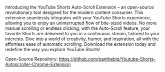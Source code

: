 Introducing the YouTube Shorts Auto-Scroll Extension – an open-source revolutionary tool designed for the modern content consumer. This extension seamlessly integrates with your YouTube Shorts experience, allowing you to enjoy an uninterrupted flow of bite-sized videos. No more manual scrolling or endless clicking; with the Auto-Scroll feature, your favorite Shorts are delivered to you in a continuous stream, tailored to your interests. Dive into a world of creativity, humor, and inspiration, all with the effortless ease of automatic scrolling. Download the extension today and redefine the way you explore YouTube Shorts!

Open-Source Repository:
https://github.com/panthebig/Youtube-Shorts-Autoscroller-Chrome-Extension
